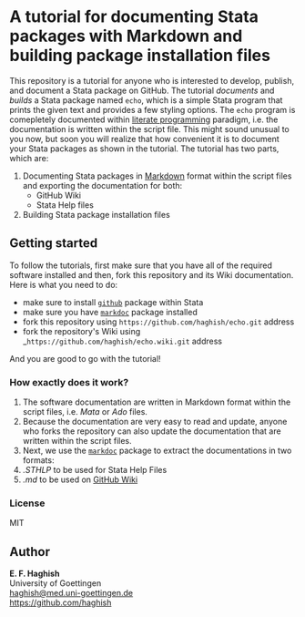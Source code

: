 A tutorial for documenting Stata packages with Markdown and building package installation files
===============================================================================================

This repository is a tutorial for anyone who is interested to develop, publish, and document a Stata package on GitHub. The tutorial _documents_ and _builds_ a Stata package named `echo`, which is a simple Stata program that prints the given text and provides a few styling options. The `echo` program is comepletely documented within [literate programming](https://en.wikipedia.org/wiki/Literate_programming) paradigm, i.e. the documentation is written within the script file. This might sound unusual to you now, but soon you will realize that how convenient it is to document your Stata packages as shown in the tutorial. 
The tutorial has two parts, which are:

1. Documenting Stata packages in [Markdown](https://daringfireball.net/projects/markdown/) format within the script files and exporting the documentation for both:
   - GitHub Wiki
   - Stata Help files
2. Building Stata package installation files

Getting started
---------------

To follow the tutorials, first make sure that you have all of the required software installed and then, fork this repository and its Wiki documentation. Here is what you need to do:

- make sure to install [`github`](https://github.com/haghish/github) package within Stata
- make sure you have [`markdoc`](https://github.com/haghish/markdoc) package installed
- fork this repository using `https://github.com/haghish/echo.git` address
- fork the repository's Wiki using _`https://github.com/haghish/echo.wiki.git` address

And you are good to go with the tutorial!


### How exactly does it work?

1. The software documentation are written in Markdown format within the script files, i.e. _Mata_ or _Ado_ files.
2. Because the documentation are very easy to read and update, anyone who forks the repository can also update the documentation that are written within the script files. 
3. Next, we use the [`markdoc`](https://github.com/haghish/markdoc) package to extract the documentations in two formats:
  1. _.STHLP_ to be used for Stata Help Files
  2. _.md_ to be used on [GitHub Wiki](https://github.com/haghish/echo/wiki)


### License
MIT

Author
------

**E. F. Haghish**  
University of Goettingen  
haghish@med.uni-goettingen.de  
<https://github.com/haghish>  
